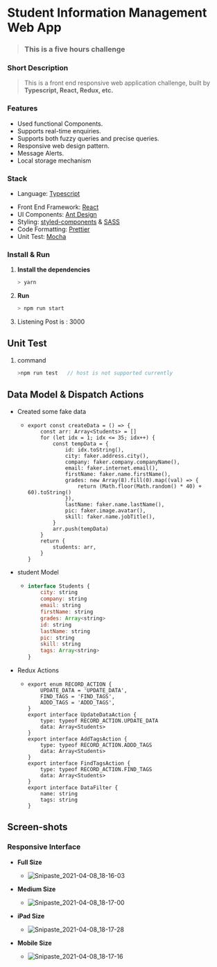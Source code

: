 # Student Information Management Web App

> ### This is a five hours challenge

### Short Description

> This is a  front end responsive web application challenge, built by **Typescript, React, Redux, etc.**



### Features

- Used functional Components.
- Supports real-time enquiries.
- Supports both fuzzy queries and precise queries.
- Responsive web design pattern.
- Message Alerts.
- Local storage mechanism



### Stack

+ Language: [Typescript](https://www.typescriptlang.org/)

- Front End Framework: [React](https://reactjs.org/)
- UI Components:  [Ant Design](https://ant.design/components/overview/)
- Styling: [styled-components](https://styled-components.com/) & [SASS](https://sass-lang.com/)
- Code Formatting: [Prettier](https://prettier.io/)
- Unit Test: [Mocha](https://mochajs.org/)



### Install & Run

1. **Install the dependencies**

   ```js
   > yarn
   ```

2. **Run**

   ```js
   > npm run start
   ```

3.  Listening Post is : 3000



## Unit Test

1. command

   ```js
   >npm run test   // host is not supported currently
   ```





## Data Model & Dispatch Actions

+ Created some fake data

  + ```tsx
    export const createData = () => {
    	const arr: Array<Students> = []
    	for (let idx = 1; idx <= 35; idx++) {
    		const tempData = {
    			id: idx.toString(),
    			city: faker.address.city(),
    			company: faker.company.companyName(),
    			email: faker.internet.email(),
    			firstName: faker.name.firstName(),
    			grades: new Array(8).fill(0).map((val) => {
    				return (Math.floor(Math.random() * 40) + 60).toString()
    			}),
    			lastName: faker.name.lastName(),
    			pic: faker.image.avatar(),
    			skill: faker.name.jobTitle(),
    		}
    		arr.push(tempData)
    	}
    	return {
    		students: arr,
    	}
    }
    ```

+ student Model

  + ```js
    interface Students {
    	city: string
    	company: string
    	email: string
    	firstName: string
    	grades: Array<string>
    	id: string
    	lastName: string
    	pic: string
    	skill: string
    	tags: Array<string>
    }
    ```

+ Redux Actions

  + ```tsx
    export enum RECORD_ACTION {
    	UPDATE_DATA = 'UPDATE_DATA',
    	FIND_TAGS = 'FIND_TAGS',
    	ADDD_TAGS = 'ADDD_TAGS',
    }
    export interface UpdateDataAction {
    	type: typeof RECORD_ACTION.UPDATE_DATA
    	data: Array<Students>
    }
    export interface AddTagsAction {
    	type: typeof RECORD_ACTION.ADDD_TAGS
    	data: Array<Students>
    }
    export interface FindTagsAction {
    	type: typeof RECORD_ACTION.FIND_TAGS
    	data: Array<Students>
    }
    export interface DataFilter {
    	name: string
    	tags: string
    }
    ```



## Screen-shots

### Responsive Interface

+ **Full Size**
  
  + ![Snipaste_2021-04-08_18-16-03](README.assets/Snipaste_2021-04-08_18-16-03.png)
  
+ **Medium Size**
  
  + ![Snipaste_2021-04-08_18-17-00](README.assets/Snipaste_2021-04-08_18-17-00.png)
  
+ **iPad Size**

  + ![Snipaste_2021-04-08_18-17-28](README.assets/Snipaste_2021-04-08_18-17-28.png)

  

+ **Mobile Size**
  
  + ![Snipaste_2021-04-08_18-17-16](README.assets/Snipaste_2021-04-08_18-17-16-1617920276727.png)